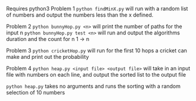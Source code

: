 

Requires python3
Problem 1
`python findMinX.py` will run with a random list of numbers and output the numbers less than the x defined. 

Problem 2
`python bunnyHop.py <n>` will print the number of paths for the input n 
`python bunnyHop.py test <n>` will run and output the algorithms duration and the count for n 1 -> n 

Problem 3
`python cricketHop.py` will run for the first 10 hops a cricket can make and print out the probability 

Problem 4 
`python heap.py <input file> <output file>` will take in an input file with numbers on each line, and output the sorted list to the output file 

`python heap.py` takes no arguments and runs the sorting with a random selection of 10 numbers 

